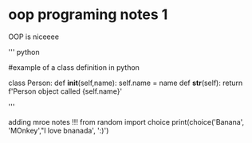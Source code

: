 # oop programing notes 1

OOP is niceeee

''' python

#example of a class definition in python

class Person:
    def __init__(self,name):
        self.name = name
    def __str__(self):
        return f'Person object called {self.name}'
 

'''

adding mroe notes !!!
from random import choice
print(choice('Banana', 'MOnkey',"I love bnanada', ':)')
